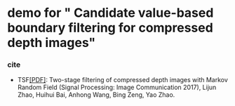 # demo for " Candidate value-based boundary filtering for compressed depth images"

### cite 
   * TSF[[PDF]](https://www.sciencedirect.com/science/article/pii/S0923596517300255): Two-stage filtering of compressed depth images with Markov Random Field (Signal Processing: Image Communication 2017), Lijun Zhao, Huihui Bai, Anhong Wang, Bing Zeng, Yao Zhao.
